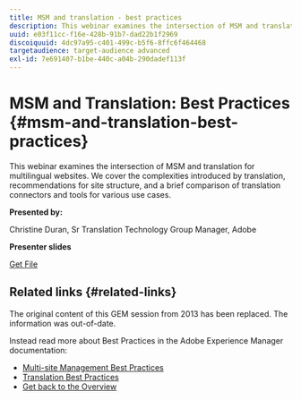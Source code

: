 ```yaml
---
title: MSM and translation - best practices
description: This webinar examines the intersection of MSM and translation for multilingual websites. We cover the complexities introduced by translation, recommendations for site structure, and a brief comparison of translation connectors and tools for various use cases.
uuid: e03f11cc-f16e-428b-91b7-dad22b1f2969
discoiquuid: 4dc97a95-c401-499c-b5f6-8ffc6f464468
targetaudience: target-audience advanced
exl-id: 7e691407-b1be-440c-a04b-290dadef113f
---
```

# MSM and Translation: Best Practices {#msm-and-translation-best-practices}

This webinar examines the intersection of MSM and translation for multilingual websites. We cover the complexities introduced by translation, recommendations for site structure, and a brief comparison of translation connectors and tools for various use cases. 

**Presented by:**

Christine Duran, Sr Translation Technology Group Manager, Adobe

**Presenter slides**

[Get File](assets/20130731-adobe-msm-and-translation-best-practices.pdf)

## Related links {#related-links}

The original content of this GEM session from 2013 has been replaced. The information was out-of-date.

Instead read more about Best Practices in the Adobe Experience Manager documentation:

* [Multi-site Management Best Practices](https://docs.adobe.com/docs/en/aem/6-1/administer/sites/msm/msm-bp.html)
* [Translation Best Practices](https://docs.adobe.com/docs/en/aem/6-1/administer/sites/translation/tc-bp.html)
* [Get back to the Overview](https://helpx.adobe.com/experience-manager/kt/eseminars/gems/aem-index.html)
